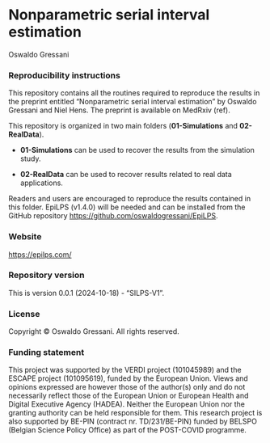 Nonparametric serial interval estimation
================
Oswaldo Gressani

### Reproducibility instructions

This repository contains all the routines required to reproduce the
results in the preprint entitled “Nonparametric serial interval
estimation” by Oswaldo Gressani and Niel Hens. The preprint is available
on MedRxiv (ref).

This repository is organized in two main folders (**01-Simulations** and
**02-RealData**).

- **01-Simulations** can be used to recover the results from the
  simulation study.

- **02-RealData** can be used to recover results related to real data
  applications.

Readers and users are encouraged to reproduce the results contained in
this folder. EpiLPS (v1.4.0) will be needed and can be installed from
the GitHub repository <https://github.com/oswaldogressani/EpiLPS>.

### Website

<https://epilps.com/>

### Repository version

This is version 0.0.1 (2024-10-18) - “SILPS-V1”.

### License

Copyright © Oswaldo Gressani. All rights reserved.

### Funding statement

This project was supported by the VERDI project (101045989) and the
ESCAPE project (101095619), funded by the European Union. Views and
opinions expressed are however those of the author(s) only and do not
necessarily reflect those of the European Union or European Health and
Digital Executive Agency (HADEA). Neither the European Union nor the
granting authority can be held responsible for them. This research
project is also supported by BE-PIN (contract nr. TD/231/BE-PIN) funded
by BELSPO (Belgian Science Policy Office) as part of the POST-COVID
programme.
